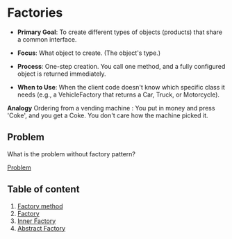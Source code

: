 # Factories

* **Primary Goal**: To create different types of objects (products) that share a common interface.

* **Focus**: What object to create. (The object's type.)

* **Process**: One-step creation. You call one method, and a fully configured object is returned immediately.

* **When to Use**: When the client code doesn't know which specific class it needs (e.g., a VehicleFactory that returns a Car, Truck, or Motorcycle).

**Analogy**
Ordering from a vending machine : You put in money and press 'Coke', and you get a Coke. You don't care how the machine picked it.

## Problem

What is the problem without factory pattern?

[Problem](./Problem.cpp)

## Table of content
1. [Factory method](./FactoryMethod.cpp)
2. [Factory](./Factory.cpp)
3. [Inner Factory](./InnerFactory.cpp)
4. [Abstract Factory](./AbstractFactory.cpp)